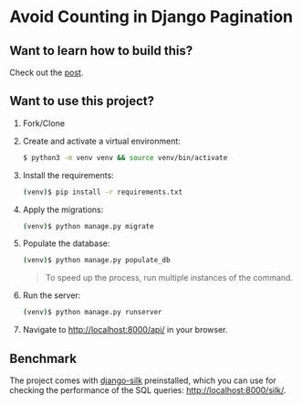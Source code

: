 # Avoid Counting in Django Pagination

## Want to learn how to build this?

Check out the [post](https://testdriven.io/blog/django-avoid-counting/).

## Want to use this project?

1. Fork/Clone

1. Create and activate a virtual environment:

    ```sh
    $ python3 -m venv venv && source venv/bin/activate
    ```

1. Install the requirements:

    ```sh
    (venv)$ pip install -r requirements.txt
    ```
   
1. Apply the migrations:

    ```sh
    (venv)$ python manage.py migrate
    ```

1. Populate the database:

    ```sh
    (venv)$ python manage.py populate_db
    ```
   
    > To speed up the process, run multiple instances of the command.

1. Run the server:

    ```sh
    (venv)$ python manage.py runserver
    ```
   
1. Navigate to [http://localhost:8000/api/](http://localhost:8000/api/) in your browser.
   
## Benchmark

The project comes with [django-silk](https://pypi.org/project/django-silk/) preinstalled, which you can use for checking the performance of the SQL queries: [http://localhost:8000/silk/](http://localhost:8000/silk/).
